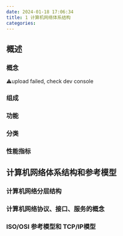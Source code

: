 ```yaml
---
date: 2024-01-18 17:06:34
title: 1 计算机网络体系结构
categories:
---
```

## 概述
### 概念

⚠️upload failed, check dev console

### 组成
### 功能
### 分类
### 性能指标
## 计算机网络体系结构和参考模型

### 计算机网络分层结构
### 计算机网络协议、接口、服务的概念
### ISO/OSI 参考模型和 TCP/IP模型


